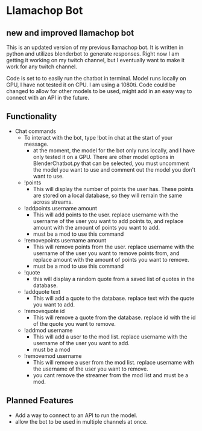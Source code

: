 # Llamachop Bot

## new and improved llamachop bot

This is an updated version of my previous llamachop bot. It is written in python and utilizes blenderbot to generate responses. Right now I am getting it working on my twitch channel, but I eventually want to make it work for any twitch channel.

Code is set to to easily run the chatbot in terminal. Model runs locally on GPU, I have not tested it on CPU. I am using a 1080ti. Code could be changed to allow for other models to be used, might add in an easy way to connect with an API in the future. 

## Functionality

- Chat commands
  - To interact with the bot, type !bot in chat at the start of your message.
    - at the moment, the model for the bot only runs locally, and I have only tested it on a GPU. There are other model options in BlenderChatbot.py that can be selected, you must uncomment the model you want to use and comment out the model you don't want to use.
  - !points
    - This will display the number of points the user has. These points are stored on a local database, so they will remain the same across streams.
  - !addpoints username amount
    - This will add points to the user. replace username with the username of the user you want to add points to, and replace amount with the amount of points you want to add.
    - must be a mod to use this command
  - !removepoints username amount
    - This will remove points from the user. replace username with the username of the user you want to remove points from, and replace amount with the amount of points you want to remove.
    - must be a mod to use this command
  - !quote
    - this will display a random quote from a saved list of quotes in the database.
  - !addquote text
    - This will add a quote to the database. replace text with the quote you want to add.
  - !removequote id
    - This will remove a quote from the database. replace id with the id of the quote you want to remove.
  - !addmod username
    - This will add a user to the mod list. replace username with the username of the user you want to add.
    - must be a mod
  - !removemod username
    - This will remove a user from the mod list. replace username with the username of the user you want to remove.
    - you cant remove the streamer from the mod list and must be a mod.

## Planned Features

- Add a way to connect to an API to run the model.
- allow the bot to be used in multiple channels at once.